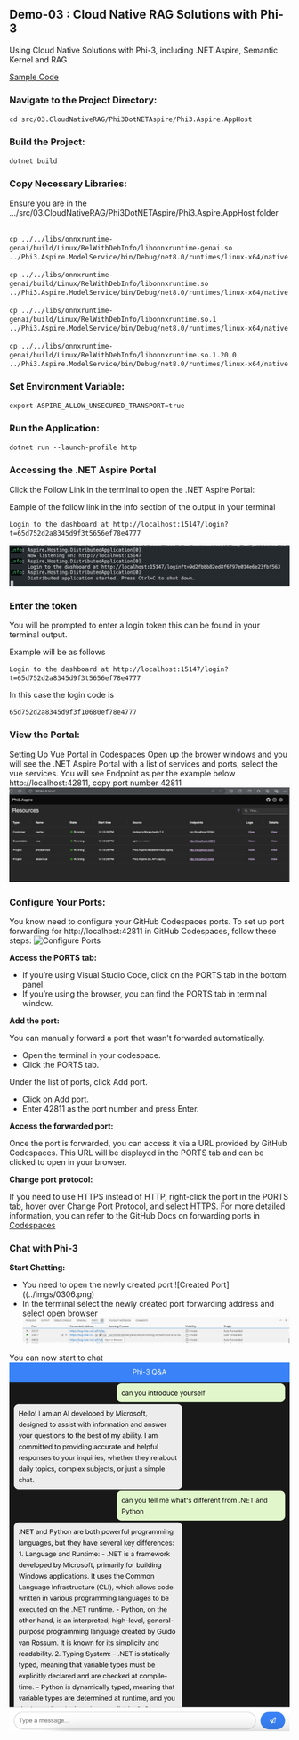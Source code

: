 ## Demo-03 : Cloud Native RAG Solutions with Phi-3

Using Cloud Native Solutions with Phi-3, including .NET Aspire, Semantic Kernel and RAG

[Sample Code](./)

### Navigate to the Project Directory:
```
cd src/03.CloudNativeRAG/Phi3DotNETAspire/Phi3.Aspire.AppHost
```

### Build the Project:

```
dotnet build
```

### Copy Necessary Libraries:

Ensure you are in the .../src/03.CloudNativeRAG/Phi3DotNETAspire/Phi3.Aspire.AppHost folder

```

cp ../../libs/onnxruntime-genai/build/Linux/RelWithDebInfo/libonnxruntime-genai.so ../Phi3.Aspire.ModelService/bin/Debug/net8.0/runtimes/linux-x64/native

cp ../../libs/onnxruntime-genai/build/Linux/RelWithDebInfo/libonnxruntime.so ../Phi3.Aspire.ModelService/bin/Debug/net8.0/runtimes/linux-x64/native

cp ../../libs/onnxruntime-genai/build/Linux/RelWithDebInfo/libonnxruntime.so.1 ../Phi3.Aspire.ModelService/bin/Debug/net8.0/runtimes/linux-x64/native

cp ../../libs/onnxruntime-genai/build/Linux/RelWithDebInfo/libonnxruntime.so.1.20.0 ../Phi3.Aspire.ModelService/bin/Debug/net8.0/runtimes/linux-x64/native

```

### Set Environment Variable:
```
export ASPIRE_ALLOW_UNSECURED_TRANSPORT=true
```

### Run the Application:
```
dotnet run --launch-profile http
```

### Accessing the .NET Aspire Portal
Click the Follow Link in the terminal to open the .NET Aspire Portal: 

Eample of the follow link in the info section of the output in your terminal 
```
Login to the dashboard at http://localhost:15147/login?t=65d752d2a8345d9f3t5656ef78e4777
```
![Open Portal](../imgs/0301.png)

### Enter the token

You will be prompted to enter a login token this can be found in your terminal output.

Example will be as follows
```
Login to the dashboard at http://localhost:15147/login?t=65d752d2a8345d9f3t5656ef78e4777
```

In this case the login code is 
```
65d752d2a8345d9f3f10680ef78e4777
```

### View the Portal:
Setting Up Vue Portal in Codespaces
Open up the brower windows and you will see the .NET Aspire Portal with a list of services and ports, select the vue services. You will see Endpoint as per the example below http://localhost:42811, copy port number 42811
![PortSettings](../imgs/0302.png)

### Configure Your Ports: 
You know need to configure your GitHub Codespaces ports. 
To set up port forwarding for http://localhost:42811 in GitHub Codespaces, follow these steps:
![Configure Ports](./imgs/0303.png)

**Access the PORTS tab:**

- If you’re using Visual Studio Code, click on the PORTS tab in the bottom panel.
- If you’re using the browser, you can find the PORTS tab in terminal window.

**Add the port:**

You can manually forward a port that wasn't forwarded automatically.

- Open the terminal in your codespace.
- Click the PORTS tab.

Under the list of ports, click Add port.
- Click on Add port.
- Enter 42811 as the port number and press Enter.

**Access the forwarded port:**

Once the port is forwarded, you can access it via a URL provided by GitHub Codespaces. This URL will be displayed in the PORTS tab and can be clicked to open in your browser.

**Change port protocol:**

If you need to use HTTPS instead of HTTP, right-click the port in the PORTS tab, hover over Change Port Protocol, and select HTTPS.
For more detailed information, you can refer to the GitHub Docs on forwarding ports in [Codespaces](https://docs.github.com/en/codespaces/developing-in-a-codespace/forwarding-ports-in-your-codespace)

### Chat with Phi-3

**Start Chatting:** 

- You need to open the newly created port 
![Created Port]((../imgs/0306.png)
- In the terminal select the newly created port forwarding address and select open browser
![OpenBrowser](../imgs/0305.png)

You can now start to chat
![Chat with Phi-3](../imgs/0304.png)